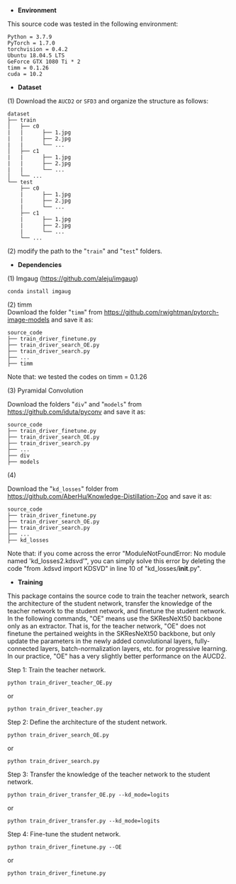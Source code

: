 
 - **Environment**

This source code was tested in the following environment:

    Python = 3.7.9
    PyTorch = 1.7.0
    torchvision = 0.4.2
    Ubuntu 18.04.5 LTS
    GeForce GTX 1080 Ti * 2
    timm = 0.1.26
    cuda = 10.2

 - **Dataset**

(1) Download the `AUCD2` or `SFD3` and organize the structure as follows:

    dataset
    ├── train
    │   ├── c0
    |   |      ├── 1.jpg
    |   |      ├── 2.jpg
    |   |      └── ...
    │   ├── c1
    |   |      ├── 1.jpg
    |   |      ├── 2.jpg
    |   |      └── ...
    │   └── ...
    └── test
        ├── c0
        |      ├── 1.jpg
        |      ├── 2.jpg
        |      └── ...
        ├── c1
        |      ├── 1.jpg
        |      ├── 2.jpg
        |      └── ...
        └── ...

(2) modify the path to the "`train`" and "`test`" folders.

 - **Dependencies**

(1) Imgaug (https://github.com/aleju/imgaug)

    conda install imgaug

(2) timm  
Download the folder "`timm`" from https://github.com/rwightman/pytorch-image-models and save it as:

    source_code
    ├── train_driver_finetune.py
    ├── train_driver_search_OE.py
    ├── train_driver_search.py
    ├── ...
    ├── timm

Note that: we tested the codes on timm = 0.1.26

(3) Pyramidal Convolution

Download the folders "`div`" and "`models`" from https://github.com/iduta/pyconv and save it as:

    source_code
    ├── train_driver_finetune.py
    ├── train_driver_search_OE.py
    ├── train_driver_search.py
    ├── ...
    ├── div
    ├── models

(4) 

Download the "`kd_losses`" folder from https://github.com/AberHu/Knowledge-Distillation-Zoo and save it as:

    source_code
    ├── train_driver_finetune.py
    ├── train_driver_search_OE.py
    ├── train_driver_search.py
    ├── ...
    ├── kd_losses

Note that: if you come across the error "ModuleNotFoundError: No module named 'kd_losses2.kdsvd'", you can simply solve this error by deleting the code "from .kdsvd import KDSVD" in line 10 of "kd_losses/__init__.py".

 - **Training**

This package contains the source code to train the teacher network, search the architecture of the student network, transfer the knowledge of the teacher network to the student network, and finetune the student network. In the following commands, "OE" means use the SKResNeXt50 backbone only as an extractor. That is, for the teacher network, "OE" does not finetune the pertained weights in the SKResNeXt50 backbone, but only update the parameters in the newly added convolutional layers, fully-connected layers, batch-normalization layers, etc. for progressive learning. In our practice, "OE" has a very slightly better performance on the AUCD2.


Step 1: Train the teacher network.

    python train_driver_teacher_OE.py

or

    python train_driver_teacher.py


Step 2: Define the architecture of the student network.

    python train_driver_search_OE.py

or

    python train_driver_search.py


Step 3: Transfer the knowledge of the teacher network to the student network.

    python train_driver_transfer_OE.py --kd_mode=logits

or

    python train_driver_transfer.py --kd_mode=logits


Step 4: Fine-tune the student network.

    python train_driver_finetune.py --OE

or
 

    python train_driver_finetune.py
